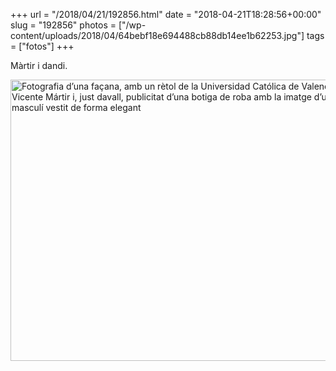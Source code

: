 +++
url = "/2018/04/21/192856.html"
date = "2018-04-21T18:28:56+00:00"
slug = "192856"
photos = ["/wp-content/uploads/2018/04/64bebf18e694488cb88db14ee1b62253.jpg"]
tags = ["fotos"]
+++

Màrtir i dandi.

<img src="/wp-content/uploads/2018/04/64bebf18e694488cb88db14ee1b62253.jpg" width="600" height="450" alt="Fotografia d’una façana, amb un rètol de la Universidad Católica de Valencia San Vicente Mártir i, just davall, publicitat d’una botiga de roba amb la imatge d’un model masculí vestit de forma elegant">
